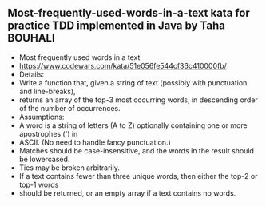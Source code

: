 
## Most-frequently-used-words-in-a-text kata for practice TDD implemented in Java by Taha BOUHALI
 * Most frequently used words in a text
 * https://www.codewars.com/kata/51e056fe544cf36c410000fb/
 * Details:
 * Write a function that, given a string of text (possibly with punctuation and line-breaks),
 * returns an array of the top-3 most occurring words, in descending order of the number of occurrences.
 * Assumptions:
 * A word is a string of letters (A to Z) optionally containing one or more apostrophes (') in
 * ASCII. (No need to handle fancy punctuation.)
 * Matches should be case-insensitive, and the words in the result should be lowercased.
 * Ties may be broken arbitrarily.
 * If a text contains fewer than three unique words, then either the top-2 or top-1 words
 * should be returned, or an empty array if a text contains no words.
 
